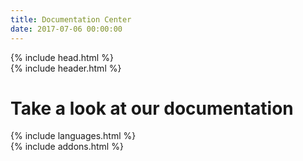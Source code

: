 ```yaml
---
title: Documentation Center
date: 2017-07-06 00:00:00
---
```


<html>
  {% include head.html %}
  <body>
    <main>
      {% include header.html %}
      <div class="container main-content">
        <div class="row">
          <h1 class="title-index">Take a look at our documentation</h1>
        </div>
        <div class="row languages">
          {% include languages.html %}
        </div>
        <div class="row addons">
          {% include addons.html %}
        </div>
      </div>
    </main>
  </body>
</html>

